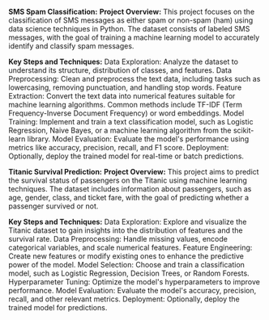 **SMS Spam Classification:**
**Project Overview:**
This project focuses on the classification of SMS messages as either spam or non-spam (ham) using data science techniques in Python. The dataset consists of labeled SMS messages, with the goal of training a machine learning model to accurately identify and classify spam messages.

**Key Steps and Techniques:**
Data Exploration: Analyze the dataset to understand its structure, distribution of classes, and features.
Data Preprocessing: Clean and preprocess the text data, including tasks such as lowercasing, removing punctuation, and handling stop words.
Feature Extraction: Convert the text data into numerical features suitable for machine learning algorithms. Common methods include TF-IDF (Term Frequency-Inverse Document Frequency) or word embeddings.
Model Training: Implement and train a text classification model, such as Logistic Regression, Naive Bayes, or a machine learning algorithm from the scikit-learn library.
Model Evaluation: Evaluate the model's performance using metrics like accuracy, precision, recall, and F1 score.
Deployment: Optionally, deploy the trained model for real-time or batch predictions.

**Titanic Survival Prediction:**
**Project Overview:**
This project aims to predict the survival status of passengers on the Titanic using machine learning techniques. The dataset includes information about passengers, such as age, gender, class, and ticket fare, with the goal of predicting whether a passenger survived or not.

**Key Steps and Techniques:**
Data Exploration: Explore and visualize the Titanic dataset to gain insights into the distribution of features and the survival rate.
Data Preprocessing: Handle missing values, encode categorical variables, and scale numerical features.
Feature Engineering: Create new features or modify existing ones to enhance the predictive power of the model.
Model Selection: Choose and train a classification model, such as Logistic Regression, Decision Trees, or Random Forests.
Hyperparameter Tuning: Optimize the model's hyperparameters to improve performance.
Model Evaluation: Evaluate the model's accuracy, precision, recall, and other relevant metrics.
Deployment: Optionally, deploy the trained model for predictions.

